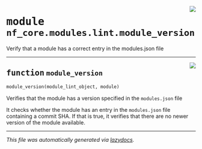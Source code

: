 <!-- markdownlint-disable -->

<a href="../../nf_core/modules/lint/module_version.py#L0"><img align="right" style="float:right;" src="https://img.shields.io/badge/-source-cccccc?style=flat-square"></a>

# <kbd>module</kbd> `nf_core.modules.lint.module_version`
Verify that a module has a correct entry in the modules.json file 


---

<a href="../../nf_core/modules/lint/module_version.py#L15"><img align="right" style="float:right;" src="https://img.shields.io/badge/-source-cccccc?style=flat-square"></a>

## <kbd>function</kbd> `module_version`

```python
module_version(module_lint_object, module)
```

Verifies that the module has a version specified in the ``modules.json`` file 

It checks whether the module has an entry in the ``modules.json`` file containing a commit SHA. If that is true, it verifies that there are no newer version of the module available. 




---

_This file was automatically generated via [lazydocs](https://github.com/ml-tooling/lazydocs)._
